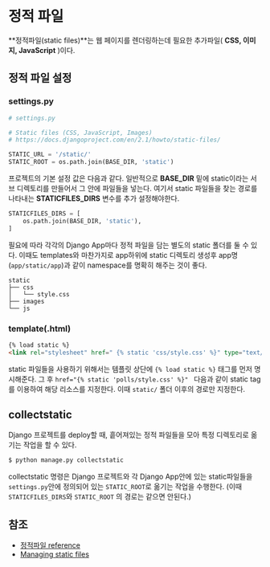 # 정적 파일

**정적파일(static files)**는 웹 페이지를 렌더링하는데 필요한 추가파일( **CSS, 이미지, JavaScript** )이다.

## 정적 파일 설정

### settings.py

```python
# settings.py

# Static files (CSS, JavaScript, Images)
# https://docs.djangoproject.com/en/2.1/howto/static-files/

STATIC_URL = '/static/'
STATIC_ROOT = os.path.join(BASE_DIR, 'static')
```

프로젝트의 기본 설정 값은 다음과 같다. 일반적으로 **BASE_DIR** 밑에 static이라는 서브 디렉토리를 만들어서 그 안에 파일들을 넣는다. 여기서 static 파일들을 찾는 경로를 나타내는 **STATICFILES_DIRS** 변수를 추가 설정해야한다.

```python
STATICFILES_DIRS = [
    os.path.join(BASE_DIR, 'static'),
]
```

필요에 따라 각각의 Django App마다 정적 파일을 담는 별도의 static 폴더를 둘 수 있다. 이때도 templates와 마찬가지로 app하위에 static 디렉토리 생성후 app명(`app/static/app`)과 같이 namespace를 명확히 해주는 것이 좋다.

```
static
├── css
│   └── style.css
├── images
└── js
```

### template(.html)

```html
{% load static %}
<link rel="stylesheet" href=" {% static 'css/style.css' %}" type="text/css">
```

static 파일들을 사용하기 위해서는 템플릿 상단에 `{% load static %}` 태그를 먼저 명시해준다. 그 후 `href="{% static 'polls/style.css' %}" ` 다음과 같이 static tag를 이용하여 해당 리소스를 지정한다. 이때 `static/` 폴더 이후의 경로만 지정한다.




## collectstatic

Django 프로젝트를 deploy할 때, 흩어져있는 정적 파일들을 모아 특정 디렉토리로 옮기는 작업을 할 수 있다. 

```bash
$ python manage.py collectstatic
```

collectstatic 명령은 Django 프로젝트와 각 Django App안에 있는 static파일들을 `settings.py`안에 정의되어 있는 `STATIC_ROOT`로 옮기는 작업을 수행한다. (이때 `STATICFILES_DIRS`와 `STATIC_ROOT` 의 경로는 같으면 안된다.)

## 참조

- [정적파일 reference](https://docs.djangoproject.com/ko/2.1/ref/contrib/staticfiles/)
- [Managing static files](https://docs.djangoproject.com/ko/2.1/howto/static-files/)
